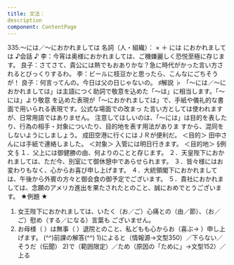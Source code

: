```yaml
---
title: 文法：
description
component: ContentPage
---
```



335.～には／～におかれましては
名詞（人・組織）： × ＋ には
におかれましては
♪会話 ♪
李：今宵は奥様におかれましては、ご機嫌麗しく恐悦至極に存じます。
良子：さてさて、貴公には熱でもおありかな？急に時代がかった言い方されるとびっくりするわ。
李：ビールに枝豆かと思ったら、こんなにごちそうが！
良子：何言ってんの。今日は父の日じゃないの。
♯解説 ♭
「～には／～におかれましては」は主語につく助詞で敬意を込めた「～は」に相当します。「～には」より敬意 を込めた表現が「～におかれましては」で、手紙や儀礼的な書面で用いられる表現です。公式な場面での改まっ た言い方としては使われますが、日常用語ではありません。
注意してほしいのは、「～には」は目的を表したり、行為の相手・対象についたり、目的地を表す用法がありま すから、混同をしないようにしましょう。
成田空港に行くにはＪＲが便利だ。 ＜目的＞ 田中さんには手紙で連絡しました。 ＜対象＞ 入管には明日行きます。 ＜目的地＞
§例文 §
１．父上には御健勝の由、何よりのことと存じます。
２．天皇陛下におかれましては、ただ今、別室にて御休憩中であらせられます。
３．皆々様にはお変わりもなく、心からお喜び申し上げます。
４．大統領閣下におかれましては、午後から外賓の方々と御会食の御予定でございます。
５．貴社におかれましては、念願のアメリカ進出を果たされたとのこと、誠におめでとうございます。
★例題 ★
1) 女王陛下におかれましては、いたく（お／ご）心痛との（由／節）、（お／ご）慰め（する／になる）言葉も
ございません。      
2) お母様（ ）は無事（ ）退院とのこと、私どもも心からお（喜ぶ→ ）申し上げます。
(^^)前課の解答(^^)
1)によると（情報源→文型350）／下らない／そうだ（伝聞）
2)で（範囲限定）／ため（原因の「ために」→文型152）／上る
